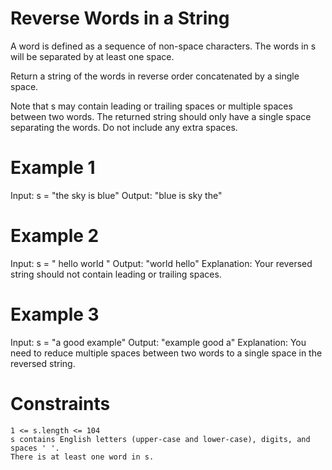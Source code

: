 # Reverse Words in a String

A word is defined as a sequence of non-space characters. The words in s will
be separated by at least one space.

Return a string of the words in reverse order concatenated by a single space.

Note that s may contain leading or trailing spaces or multiple spaces between
two words. The returned string should only have a single space separating the
words. Do not include any extra spaces.

# Example 1

Input: s = "the sky is blue"
Output: "blue is sky the"

# Example 2

Input: s = " hello world "
Output: "world hello"
Explanation: Your reversed string should not contain leading or trailing spaces.

# Example 3

Input: s = "a good example"
Output: "example good a"
Explanation: You need to reduce multiple spaces between two words to a single space in the reversed string.

# Constraints

    1 <= s.length <= 104
    s contains English letters (upper-case and lower-case), digits, and spaces ' '.
    There is at least one word in s.
